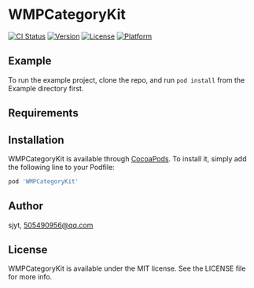 # WMPCategoryKit

[![CI Status](https://img.shields.io/travis/sjyt/WMPCategoryKit.svg?style=flat)](https://travis-ci.org/sjyt/WMPCategoryKit)
[![Version](https://img.shields.io/cocoapods/v/WMPCategoryKit.svg?style=flat)](https://cocoapods.org/pods/WMPCategoryKit)
[![License](https://img.shields.io/cocoapods/l/WMPCategoryKit.svg?style=flat)](https://cocoapods.org/pods/WMPCategoryKit)
[![Platform](https://img.shields.io/cocoapods/p/WMPCategoryKit.svg?style=flat)](https://cocoapods.org/pods/WMPCategoryKit)

## Example

To run the example project, clone the repo, and run `pod install` from the Example directory first.

## Requirements

## Installation

WMPCategoryKit is available through [CocoaPods](https://cocoapods.org). To install
it, simply add the following line to your Podfile:

```ruby
pod 'WMPCategoryKit'
```

## Author

sjyt, 505490956@qq.com

## License

WMPCategoryKit is available under the MIT license. See the LICENSE file for more info.
